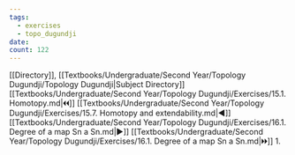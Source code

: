```yaml
---
tags:
  - exercises
  - topo_dugundji
date: 
count: 122
---
```

[[Directory]], [[Textbooks/Undergraduate/Second Year/Topology Dugundji/Topology Dugundji|Subject Directory]]
[[Textbooks/Undergraduate/Second Year/Topology Dugundji/Exercises/15.1. Homotopy.md|🞀🞀]] [[Textbooks/Undergraduate/Second Year/Topology Dugundji/Exercises/15.7. Homotopy and extendability.md|◀]] [[Textbooks/Undergraduate/Second Year/Topology Dugundji/Exercises/16.1. Degree of a map Sn a Sn.md|▶]] [[Textbooks/Undergraduate/Second Year/Topology Dugundji/Exercises/16.1. Degree of a map Sn a Sn.md|🞂🞂]]
1. 